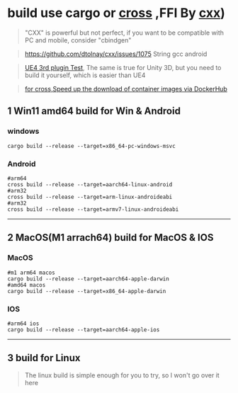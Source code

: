 # build use cargo or [cross](https://github.com/cross-rs/cross) ,FFI By [cxx](https://github.com/dtolnay/cxx))

> "CXX" is powerful but not perfect, if you want to be compatible with PC and mobile, consider "cbindgen" 

> https://github.com/dtolnay/cxx/issues/1075 String gcc android 

> [UE4 3rd plugin Test](https://github.com/smallverse/ue4_test), The same is true for Unity 3D, but you need to build it yourself, which is easier than UE4

> [for cross,Speed up the download of container images via DockerHub](https://github.com/smallverse/imageverse)

## 1 Win11 amd64 build for Win & Android 
### windows
```shell
cargo build --release --target=x86_64-pc-windows-msvc 
```
### Android
```shell
#arm64
cross build --release --target=aarch64-linux-android 
#arm32
cross build --release --target=arm-linux-androideabi
#arm32
cross build --release --target=armv7-linux-androideabi

```
---
## 2 MacOS(M1 arrach64)  build for MacOS & IOS
### MacOS
```shell
#m1 arm64 macos
cargo build --release --target=aarch64-apple-darwin
#amd64 macos
cargo build --release --target=x86_64-apple-darwin
```


### IOS
```shell
#arm64 ios
cargo build --release --target=aarch64-apple-ios
```
---

## 3 build for Linux
> The linux build is simple enough for you to try, so I won't go over it here

